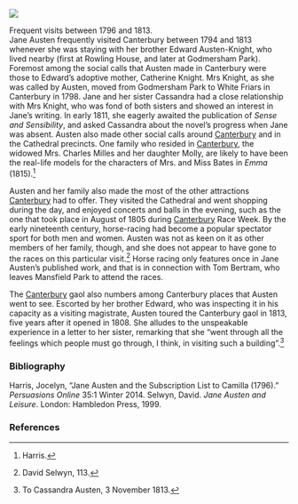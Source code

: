 <a href="https://dev.visual-essays.app"><img src="https://dev-visual-essays.netlify.app/images/ve-button.png"></a>
<param ve-config title="Jane Austen, Canterbury" author="Susan Civale" layout="vtl" 
banner="https://upload.wikimedia.org/wikipedia/commons/d/da/Front_Facade_of_Godmersham_Park_-_geograph.org.uk_-_1490002.jpg">

<param ve-entity eid="Q17529295" aliases="Godmersham Park">
<param ve-entity eid="Q26324024" aliases="Rowling House">
<param ve-entity eid="Q29303" aliases="Canterbury">
<param ve-entity eid="Q29265" aliases="Canterbury Cathedral">


Frequent visits between 1796 and 1813.    
Jane Austen frequently visited Canterbury between 1794 and 1813 whenever she was staying with her brother Edward Austen-Knight, who lived nearby (first at Rowling House, and later at Godmersham Park).  Foremost among the social calls that Austen made in Canterbury were those to Edward’s adoptive mother, Catherine Knight.  Mrs Knight, as she was called by Austen, moved from Godmersham Park to White Friars in Canterbury in 1798.  Jane and her sister Cassandra had a close relationship with Mrs Knight, who was fond of both sisters and showed an interest in Jane’s writing.  In early 1811, she eagerly awaited the publication of _Sense and Sensibility_, and asked Cassandra about the novel’s progress when Jane was absent.  Austen also made other social calls around [Canterbury](/19c/19c-canterbury/) and in the Cathedral precincts.  One family who resided in [Canterbury](/19c/19c-canterbury/), the widowed Mrs. Charles Milles and her daughter Molly, are likely to have been the real-life models for the characters of Mrs. and Miss Bates in _Emma_ (1815).[^ref1]  
<param ve-image url="https://upload.wikimedia.org/wikipedia/commons/b/bb/Jane_Austen_1870.jpg" label="Jane Austen" attribution="James Andrews of Maidenhead, Public domain, via Wikimedia Commons">

Austen and her family also made the most of the other attractions [Canterbury](/19c/19c-canterbury/) had to offer.  They visited the Cathedral and went shopping during the day, and enjoyed concerts and balls in the evening, such as the one that took place in August of 1805 during [Canterbury](/19c/19c-canterbury/) Race Week.  By the early nineteenth century, horse-racing had become a popular spectator sport for both men and women.  Austen was not as keen on it as other members of her family, though, and she does not appear to have gone to the races on this particular visit.[^ref2]   Horse racing only features once in Jane Austen’s published work, and that is in connection with Tom Bertram, who leaves Mansfield Park to attend the races.  
<param ve-image url="https://upload.wikimedia.org/wikipedia/commons/0/09/Canterbury_Cathedral%2C_Central_Tower%2C_South_Transept_%26c._engraved_by_J.LeKeux_after_a_picture_by_G.Cattermole%2C_1821_edited.jpg" label="Canterbury Cathedral" attribution="After George Cattermole, Public domain, via Wikimedia Commons">

The [Canterbury](/19c/19c-canterbury/) gaol also numbers among Canterbury places that Austen went to see.  Escorted by her brother Edward, who was inspecting it in his capacity as a visiting magistrate, Austen toured the Canterbury gaol in 1813, five years after it opened in 1808.  She alludes to the unspeakable experience in a letter to her sister, remarking that she “went through all the feelings which people must go through, I think, in visiting such a building”.[^ref3]  
<param ve-image url="https://stor.artstor.org/stor/04b07dbb-e3b2-43d8-b9b3-265e9cff8737" label="Canterbury Gaol" attribution="Michelle Crowther">

### Bibliography

Harris, Jocelyn, “Jane Austen and the Subscription List to Camilla (1796).” _Persuasions Online_ 35:1 Winter 2014.
Selwyn, David.  _Jane Austen and Leisure_. London: Hambledon Press, 1999.  

### References

[^ref1]: Harris.   
[^ref2]: David Selwyn, 113.   
[^ref3]: To Cassandra Austen, 3 November 1813.  

